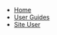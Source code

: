 - [<i class="fa fa-home ico-hd"></i> Home](/#introduction)
- [<i class="fa fa-user ico-hd"></i> User Guides](/guides/#user-guides)
- [Site User](/guides/site-user/)
